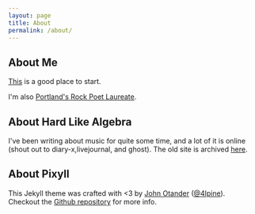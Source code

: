 ```yaml
---
layout: page
title: About
permalink: /about/
---
```


## About Me

[This](http://jimwithington.com) is a good place to start.

I'm also [Portland's Rock Poet Laureate](http://pdxrockpoet.tumblr.com/).

## About Hard Like Algebra

I've been writing about music for quite some time, and a lot of it is online (shout out to diary-x,livejournal, and ghost). The old site is archived [here](http://hardlikealgebra.wordpress.com).

## About Pixyll

This Jekyll theme was crafted with <3 by [John Otander](http://johnotander.com)
([@4lpine](https://twitter.com/4lpine)). Checkout the [Github repository](https://github.com/johnotander/pixyll) for more info.